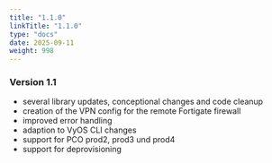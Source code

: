```yaml
---
title: "1.1.0"
linkTitle: "1.1.0"
type: "docs"
date: 2025-09-11
weight: 998
---
```


### Version 1.1

- several library updates, conceptional changes and code cleanup
- creation of the VPN config for the remote Fortigate firewall
- improved error handling
- adaption to VyOS CLI changes
- support for PCO prod2, prod3 und prod4
- support for deprovisioning
